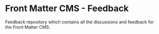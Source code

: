 # Front Matter CMS - Feedback

Feedback repository which contains all the discussions and feedback for the Front Matter CMS.

